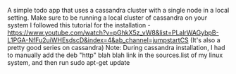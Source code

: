 A simple todo app that uses a cassandra cluster with a single node in a local setting.
Make sure to be running a local cluster of cassandra on your system
I followed this tutorial for the installation - https://www.youtube.com/watch?v=pGhkX5z_vW8&list=PLalrWAGybpB-L1PGA-NfFu2uiWHEsdscD&index=4&ab_channel=jumpstartCS
(It's also a pretty good series on cassandra)
Note: During cassandra installation, I had to manually add the deb "http" blah blah link in the sources.list of my linux system, and then run sudo apt-get update
